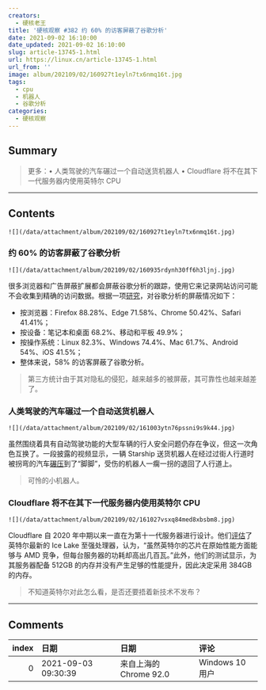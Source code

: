 ```yaml
---
creators:
  - 硬核老王
title: '硬核观察 #382 约 60% 的访客屏蔽了谷歌分析'
date: 2021-09-02 16:10:00
date_updated: 2021-09-02 16:10:00
slug: article-13745-1.html
url: https://linux.cn/article-13745-1.html
url_from: ''
image: album/202109/02/160927t1eyln7tx6nmq16t.jpg
tags:
  - cpu
  - 机器人
  - 谷歌分析
categories:
  - 硬核观察
---
```


## Summary

> 更多：• 人类驾驶的汽车碾过一个自动送货机器人 • Cloudflare 将不在其下一代服务器内使用英特尔 CPU

***

<!-- more -->

## Contents

`![](/data/attachment/album/202109/02/160927t1eyln7tx6nmq16t.jpg)`

### 约 60% 的访客屏蔽了谷歌分析

`![](/data/attachment/album/202109/02/160935rdynh30ff6h3ljnj.jpg)`

很多浏览器和广告屏蔽扩展都会屏蔽谷歌分析的跟踪，使用它来记录网站访问可能不会收集到精确的访问数据。根据一项[研究](https://plausible.io/blog/google-analytics-adblockers-missing-data)，对谷歌分析的屏蔽情况如下：

* 按浏览器：Firefox 88.28%、Edge 71.58%、Chrome 50.42%、Safari 41.41%；
* 按设备：笔记本和桌面 68.2%、移动和平板 49.9%；
* 按操作系统：Linux 82.3%、Windows 74.4%、Mac 61.7%、Android 54%、iOS 41.5%；
* 整体来说，58% 的访客屏蔽了谷歌分析。

> 
> 第三方统计由于其对隐私的侵犯，越来越多的被屏蔽，其可靠性也越来越差了。
> 
> 
> 

### 人类驾驶的汽车碾过一个自动送货机器人

`![](/data/attachment/album/202109/02/161003ytn76pssni9s9k44.jpg)`

虽然围绕着具有自动驾驶功能的大型车辆的行人安全问题仍存在争议，但这一次角色互换了。一段披露的视频显示，一辆 Starship 送货机器人在经过过街人行道时被拐弯的汽车[碾压](https://www.theverge.com/2021/9/1/22652980/starship-delivery-robot-kentucky-car-accident)到了“脚脚”，受伤的机器人一瘸一拐的退回了人行道上。

> 
> 可怜的小机器人。
> 
> 
> 

### Cloudflare 将不在其下一代服务器内使用英特尔 CPU

`![](/data/attachment/album/202109/02/161027vsxq84med8xbsbm8.jpg)`

Cloudflare 自 2020 年中期以来一直在为第十一代服务器进行设计。他们[评估](https://www.theregister.com/2021/09/01/cloudflare_picks_amd_again/)了英特尔最新的 Ice Lake 至强处理器，认为，“虽然英特尔的芯片在原始性能方面能够与 AMD 竞争，但每台服务器的功耗却高出几百瓦。”此外，他们的测试显示，为其服务器配备 512GB 的内存并没有产生足够的性能提升，因此决定采用 384GB 的内存。

> 
> 不知道英特尔对此怎么看，是否还要捂着新技术不发布？
> 
> 
>

***

## Comments

|   index | 日期                | 日期                                   | 评论                                    |
|--------:|:--------------------|:---------------------------------------|:----------------------------------------|
|       0 | 2021-09-03 09:30:39 | 来自上海的 Chrome 92.0|Windows 10 用户 | intel不是捂着新技术不发布，是真的没有。 |
